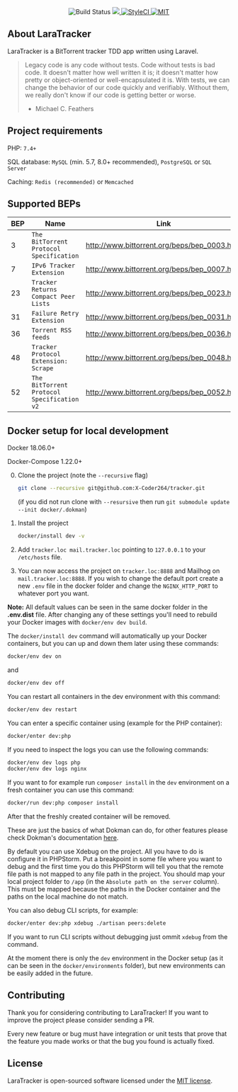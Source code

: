 <p align="center">
<img src="https://github.com/X-Coder264/tracker/workflows/tests/badge.svg" alt="Build Status">
<a href="https://codecov.io/gh/X-Coder264/tracker">
  <img src="https://codecov.io/gh/X-Coder264/tracker/branch/master/graph/badge.svg" />
</a>
<a href="https://styleci.io/repos/103667786">
<img src="https://styleci.io/repos/103667786/shield?branch=master" alt="StyleCI">
</a>
<a href="https://github.com/X-Coder264/tracker">
<img src="https://img.shields.io/badge/License-MIT-green.svg" alt="MIT">
</a>
</p>

## About LaraTracker

LaraTracker is a BitTorrent tracker TDD app written using Laravel.

> Legacy code is any code without tests. Code without tests is bad code. It doesn't matter how well written it is; it doesn't matter how pretty or object-oriented or well-encapsulated it is. With tests, we can change the behavior of our code quickly and verifiably. Without them, we really don't know if our code is getting better or worse.
> - Michael C. Feathers

## Project requirements

PHP: `7.4+`

SQL database: `MySQL` (min. 5.7, 8.0+ recommended), `PostgreSQL` or `SQL Server`

Caching: `Redis (recommended)` or `Memcached`

## Supported BEPs

| BEP | Name | Link |
| --- | --- | --- |
| 3  | `The BitTorrent Protocol Specification`    | http://www.bittorrent.org/beps/bep_0003.html |
| 7  | `IPv6 Tracker Extension`                   | http://www.bittorrent.org/beps/bep_0007.html |
| 23 | `Tracker Returns Compact Peer Lists`       | http://www.bittorrent.org/beps/bep_0023.html |
| 31 | `Failure Retry Extension`                  | http://www.bittorrent.org/beps/bep_0031.html |
| 36 | `Torrent RSS feeds`                        | http://www.bittorrent.org/beps/bep_0036.html |
| 48 | `Tracker Protocol Extension: Scrape`       | http://www.bittorrent.org/beps/bep_0048.html |
| 52 | `The BitTorrent Protocol Specification v2` | http://www.bittorrent.org/beps/bep_0052.html |

## Docker setup for local development

Docker 18.06.0+

Docker-Compose 1.22.0+

0. Clone the project (note the `--recursive` flag)
    ```bash
    git clone --recursive git@github.com:X-Coder264/tracker.git
    ```
    (if you did not run clone with `--resursive` then run `git submodule update --init docker/.dokman`) 

0. Install the project
    ```bash
    docker/install dev -v
    ```
0. Add `tracker.loc mail.tracker.loc` pointing to `127.0.0.1` to your `/etc/hosts` file.

0. You can now access the project on `tracker.loc:8888` and Mailhog on `mail.tracker.loc:8888`. If you wish to change the default port create
a new `.env` file in the docker folder and change the `NGINX_HTTP_PORT` to whatever port you want.

**Note:** All default values can be seen in the same docker folder in the **.env.dist** file.
After changing any of these settings you'll need to rebuild your Docker images with `docker/env dev build`.

The `docker/install dev` command will automatically up your Docker containers, but you can up and down them later using these commands:

```bash
docker/env dev on
```

and

```bash
docker/env dev off
```

You can restart all containers in the dev environment with this command:

```bash
docker/env dev restart
```

You can enter a specific container using (example for the PHP container):

```bash
docker/enter dev:php
```

If you need to inspect the logs you can use the following commands:

```bash
docker/env dev logs php
docker/env dev logs nginx
```

If you want to for example run `composer install` in the `dev` environment on a fresh container you can use this command:

```bash
docker/run dev:php composer install
```

After that the freshly created container will be removed.

These are just the basics of what Dokman can do, for other features please check Dokman's documentation
[here](https://github.com/robier/dokman).

By default you can use Xdebug on the project. All you have to do is configure it in PHPStorm.
Put a breakpoint in some file where you want to debug and the first time you do this PHPStorm
will tell you that the remote file path is not mapped to any file path in the project. You should map
your local project folder to `/app` (in the `Absolute path on the server` column).
This must be mapped because the paths in the Docker container and the paths on the local machine do not match.

You can also debug CLI scripts, for example:

```bash
docker/enter dev:php xdebug ./artisan peers:delete
```

If you want to run CLI scripts without debugging just ommit `xdebug` from the command.

At the moment there is only the `dev` environment in the Docker setup (as it can be seen in the `docker/environments` folder), but new environments can
be easily added in the future.

## Contributing

Thank you for considering contributing to LaraTracker! If you want to improve the project
please consider sending a PR.

Every new feature or bug must have integration or unit tests that prove that the feature you
made works or that the bug you found is actually fixed.

## License

LaraTracker is open-sourced software licensed under the [MIT license](http://opensource.org/licenses/MIT).
